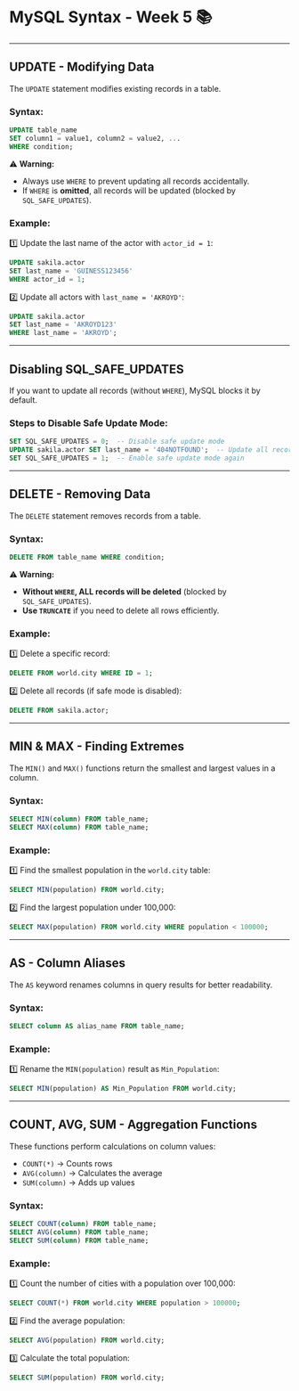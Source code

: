 # **MySQL Syntax - Week 5** 📚

---

## **UPDATE - Modifying Data**

The `UPDATE` statement modifies existing records in a table.

### **Syntax:**

```sql
UPDATE table_name
SET column1 = value1, column2 = value2, ...
WHERE condition;
```

⚠ **Warning:**

- Always use `WHERE` to prevent updating all records accidentally.
- If `WHERE` is **omitted**, all records will be updated (blocked by `SQL_SAFE_UPDATES`).

### **Example:**

1️⃣ Update the last name of the actor with `actor_id = 1`:

```sql
UPDATE sakila.actor
SET last_name = 'GUINESS123456'
WHERE actor_id = 1;
```

2️⃣ Update all actors with `last_name = 'AKROYD'`:

```sql
UPDATE sakila.actor
SET last_name = 'AKROYD123'
WHERE last_name = 'AKROYD';
```

---

## **Disabling SQL_SAFE_UPDATES**

If you want to update all records (without `WHERE`), MySQL blocks it by default.

### **Steps to Disable Safe Update Mode:**

```sql
SET SQL_SAFE_UPDATES = 0;  -- Disable safe update mode
UPDATE sakila.actor SET last_name = '404NOTFOUND';  -- Update all records
SET SQL_SAFE_UPDATES = 1;  -- Enable safe update mode again
```

---

## **DELETE - Removing Data**

The `DELETE` statement removes records from a table.

### **Syntax:**

```sql
DELETE FROM table_name WHERE condition;
```

⚠ **Warning:**

- **Without `WHERE`, ALL records will be deleted** (blocked by `SQL_SAFE_UPDATES`).
- **Use `TRUNCATE`** if you need to delete all rows efficiently.

### **Example:**

1️⃣ Delete a specific record:

```sql
DELETE FROM world.city WHERE ID = 1;
```

2️⃣ Delete all records (if safe mode is disabled):

```sql
DELETE FROM sakila.actor;
```

---

## **MIN & MAX - Finding Extremes**

The `MIN()` and `MAX()` functions return the smallest and largest values in a column.

### **Syntax:**

```sql
SELECT MIN(column) FROM table_name;
SELECT MAX(column) FROM table_name;
```

### **Example:**

1️⃣ Find the smallest population in the `world.city` table:

```sql
SELECT MIN(population) FROM world.city;
```

2️⃣ Find the largest population under 100,000:

```sql
SELECT MAX(population) FROM world.city WHERE population < 100000;
```

---

## **AS - Column Aliases**

The `AS` keyword renames columns in query results for better readability.

### **Syntax:**

```sql
SELECT column AS alias_name FROM table_name;
```

### **Example:**

1️⃣ Rename the `MIN(population)` result as `Min_Population`:

```sql
SELECT MIN(population) AS Min_Population FROM world.city;
```

---

## **COUNT, AVG, SUM - Aggregation Functions**

These functions perform calculations on column values:

- `COUNT(*)` → Counts rows
- `AVG(column)` → Calculates the average
- `SUM(column)` → Adds up values

### **Syntax:**

```sql
SELECT COUNT(column) FROM table_name;
SELECT AVG(column) FROM table_name;
SELECT SUM(column) FROM table_name;
```

### **Example:**

1️⃣ Count the number of cities with a population over 100,000:

```sql
SELECT COUNT(*) FROM world.city WHERE population > 100000;
```

2️⃣ Find the average population:

```sql
SELECT AVG(population) FROM world.city;
```

3️⃣ Calculate the total population:

```sql
SELECT SUM(population) FROM world.city;
```
